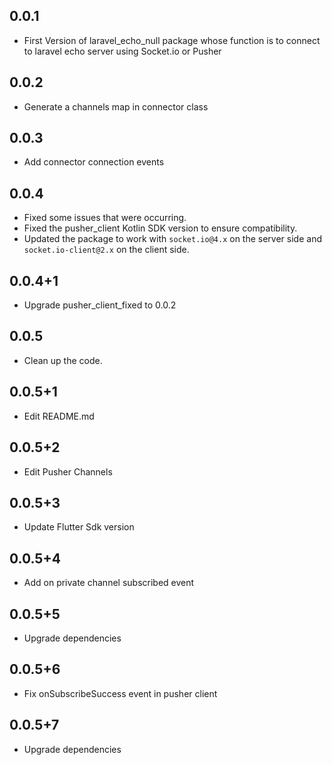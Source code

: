 ## 0.0.1

- First Version of laravel_echo_null package whose function is to connect to laravel echo server using Socket.io or Pusher

## 0.0.2

- Generate a channels map in connector class

## 0.0.3

- Add connector connection events

## 0.0.4

- Fixed some issues that were occurring.
- Fixed the pusher_client Kotlin SDK version to ensure compatibility.
- Updated the package to work with `socket.io@4.x` on the server side and `socket.io-client@2.x` on the client side.

## 0.0.4+1

- Upgrade pusher_client_fixed to 0.0.2

## 0.0.5

- Clean up the code.

## 0.0.5+1

- Edit README.md

## 0.0.5+2

- Edit Pusher Channels

## 0.0.5+3

- Update Flutter Sdk version

## 0.0.5+4

- Add on private channel subscribed event

## 0.0.5+5

- Upgrade dependencies

## 0.0.5+6

- Fix onSubscribeSuccess event in pusher client

## 0.0.5+7

- Upgrade dependencies
